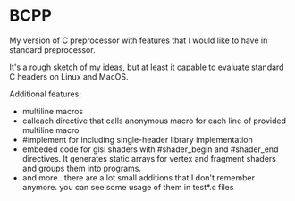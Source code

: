 
# BCPP

My version of C preprocessor with features that I would like to have in standard preprocessor.

It's a rough sketch of my ideas, but at least it capable to evaluate standard C headers on Linux and MacOS.

Additional features:
- multiline macros
- calleach directive that calls anonymous macro for each line of provided multiline macro
- #implement for including single-header library implementation
- embeded code for glsl shaders with #shader_begin and #shader_end directives. It generates static arrays for vertex and fragment shaders and groups them into programs.
- and more.. there are a lot small additions that I don't remember anymore. you can see some usage of them in test*.c files


